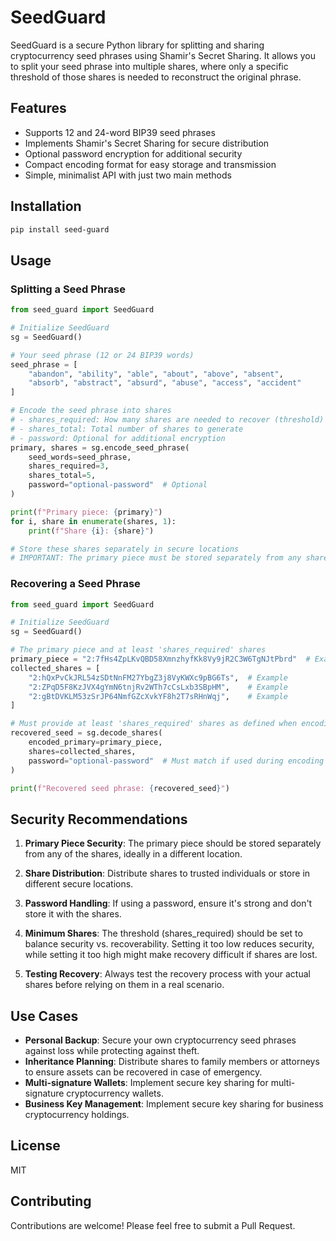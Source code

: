 # SeedGuard

SeedGuard is a secure Python library for splitting and sharing cryptocurrency seed phrases using Shamir's Secret Sharing. It allows you to split your seed phrase into multiple shares, where only a specific threshold of those shares is needed to reconstruct the original phrase.

## Features

- Supports 12 and 24-word BIP39 seed phrases
- Implements Shamir's Secret Sharing for secure distribution
- Optional password encryption for additional security
- Compact encoding format for easy storage and transmission
- Simple, minimalist API with just two main methods

## Installation

```bash
pip install seed-guard
```

## Usage

### Splitting a Seed Phrase

```python
from seed_guard import SeedGuard

# Initialize SeedGuard
sg = SeedGuard()

# Your seed phrase (12 or 24 BIP39 words)
seed_phrase = [
    "abandon", "ability", "able", "about", "above", "absent",
    "absorb", "abstract", "absurd", "abuse", "access", "accident"
]

# Encode the seed phrase into shares
# - shares_required: How many shares are needed to recover (threshold)
# - shares_total: Total number of shares to generate
# - password: Optional for additional encryption
primary, shares = sg.encode_seed_phrase(
    seed_words=seed_phrase,
    shares_required=3,
    shares_total=5,
    password="optional-password"  # Optional
)

print(f"Primary piece: {primary}")
for i, share in enumerate(shares, 1):
    print(f"Share {i}: {share}")

# Store these shares separately in secure locations
# IMPORTANT: The primary piece must be stored separately from any shares
```

### Recovering a Seed Phrase

```python
from seed_guard import SeedGuard

# Initialize SeedGuard
sg = SeedGuard()

# The primary piece and at least 'shares_required' shares
primary_piece = "2:7fHs4ZpLKvQBD58XmnzhyfKk8Vy9jR2C3W6TgNJtPbrd"  # Example
collected_shares = [
    "2:hQxPvCkJRL54zSDtNnFM27YbgZ3j8VyKWXc9pBG6Ts",  # Example
    "2:ZPqD5F8KzJVX4gYmN6tnjRv2WTh7cCsLxb3SBpHM",    # Example
    "2:gBtDVKLM53zSrJP64NmfGZcXvkYF8h2T7sRHnWqj",    # Example
]

# Must provide at least 'shares_required' shares as defined when encoding
recovered_seed = sg.decode_shares(
    encoded_primary=primary_piece,
    shares=collected_shares,
    password="optional-password"  # Must match if used during encoding
)

print(f"Recovered seed phrase: {recovered_seed}")
```

## Security Recommendations

1. **Primary Piece Security**: The primary piece should be stored separately from any of the shares, ideally in a different location.

2. **Share Distribution**: Distribute shares to trusted individuals or store in different secure locations.

3. **Password Handling**: If using a password, ensure it's strong and don't store it with the shares.

4. **Minimum Shares**: The threshold (shares_required) should be set to balance security vs. recoverability. Setting it too low reduces security, while setting it too high might make recovery difficult if shares are lost.

5. **Testing Recovery**: Always test the recovery process with your actual shares before relying on them in a real scenario.

## Use Cases

- **Personal Backup**: Secure your own cryptocurrency seed phrases against loss while protecting against theft.
- **Inheritance Planning**: Distribute shares to family members or attorneys to ensure assets can be recovered in case of emergency.
- **Multi-signature Wallets**: Implement secure key sharing for multi-signature cryptocurrency wallets.
- **Business Key Management**: Implement secure key sharing for business cryptocurrency holdings.

## License

MIT

## Contributing

Contributions are welcome! Please feel free to submit a Pull Request.